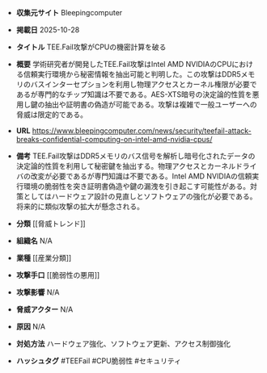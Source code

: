 - **収集元サイト**
Bleepingcomputer

- **掲載日**
2025-10-28

- **タイトル**
TEE.Fail攻撃がCPUの機密計算を破る

- **概要**
学術研究者が開発したTEE.Fail攻撃はIntel AMD NVIDIAのCPUにおける信頼実行環境から秘密情報を抽出可能と判明した。この攻撃はDDR5メモリのバスインターセプションを利用し物理アクセスとカーネル権限が必要であるが専門的なチップ知識は不要である。AES-XTS暗号の決定論的性質を悪用し鍵の抽出や証明書の偽造が可能である。攻撃は複雑で一般ユーザーへの脅威は限定的である。

- **URL**
https://www.bleepingcomputer.com/news/security/teefail-attack-breaks-confidential-computing-on-intel-amd-nvidia-cpus/

- **備考**
TEE.Fail攻撃はDDR5メモリのバス信号を解析し暗号化されたデータの決定論的性質を利用して秘密鍵を抽出する。物理アクセスとカーネルドライバの改変が必要であるが専門知識は不要である。Intel AMD NVIDIAの信頼実行環境の脆弱性を突き証明書偽造や鍵の漏洩を引き起こす可能性がある。対策としてはハードウェア設計の見直しとソフトウェアの強化が必要である。将来的に類似攻撃の拡大が懸念される。

- **分類**
[[脅威トレンド]]

- **組織名**
N/A

- **業種**
[[産業分類]]

- **攻撃手口**
[[脆弱性の悪用]]

- **攻撃影響**
N/A

- **脅威アクター**
N/A

- **原因**
N/A

- **対処方法**
ハードウェア強化、ソフトウェア更新、アクセス制御強化

- **ハッシュタグ**
#TEEFail #CPU脆弱性 #セキュリティ
